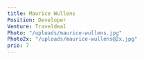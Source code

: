 ```yaml
---
title: Maurice Wullens
Position: Developer
Venture: Traveldeal
Photo: "/uploads/maurice-wullens.jpg"
Photo2x: "/uploads/maurice-wullens@2x.jpg"
prio: 7
---
```


